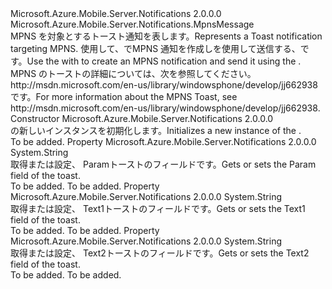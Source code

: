 <Type Name="Toast" FullName="Microsoft.Azure.Mobile.Server.Notifications.Toast">
  <TypeSignature Language="C#" Value="public class Toast : Microsoft.Azure.Mobile.Server.Notifications.MpnsMessage" />
  <TypeSignature Language="ILAsm" Value=".class public auto ansi beforefieldinit Toast extends Microsoft.Azure.Mobile.Server.Notifications.MpnsMessage" />
  <TypeSignature Language="DocId" Value="T:Microsoft.Azure.Mobile.Server.Notifications.Toast" />
  <TypeSignature Language="VB.NET" Value="Public Class Toast&#xA;Inherits MpnsMessage" />
  <TypeSignature Language="F#" Value="type Toast = class&#xA;    inherit MpnsMessage" />
  <AssemblyInfo>
    <AssemblyName>Microsoft.Azure.Mobile.Server.Notifications</AssemblyName>
    <AssemblyVersion>2.0.0.0</AssemblyVersion>
  </AssemblyInfo>
  <Base>
    <BaseTypeName>Microsoft.Azure.Mobile.Server.Notifications.MpnsMessage</BaseTypeName>
  </Base>
  <Interfaces />
  <Docs>
    <summary>
            <span data-ttu-id="b7d72-101">MPNS を対象とするトースト通知を表します。</span><span class="sxs-lookup"><span data-stu-id="b7d72-101">Represents a Toast notification targeting MPNS.</span></span> <span data-ttu-id="b7d72-102">使用して、<see cref="T:Microsoft.Azure.Mobile.Server.Notifications.Toast" />で<see cref="T:Microsoft.Azure.Mobile.Server.MpnsPushMessage" />MPNS 通知を作成しを使用して送信する、<see cref="T:Microsoft.Azure.Mobile.Server.Notifications.PushClient" />です。</span><span class="sxs-lookup"><span data-stu-id="b7d72-102">Use the <see cref="T:Microsoft.Azure.Mobile.Server.Notifications.Toast" /> with <see cref="T:Microsoft.Azure.Mobile.Server.MpnsPushMessage" /> to create an MPNS notification and send it using the <see cref="T:Microsoft.Azure.Mobile.Server.Notifications.PushClient" />.</span></span>
            </summary>
    <remarks>
            <span data-ttu-id="b7d72-103">MPNS のトーストの詳細については、次を参照してください。 <c>http://msdn.microsoft.com/en-us/library/windowsphone/develop/jj662938</c>です。</span><span class="sxs-lookup"><span data-stu-id="b7d72-103">For more information about the MPNS Toast, see <c>http://msdn.microsoft.com/en-us/library/windowsphone/develop/jj662938</c>.</span></span>
            </remarks>
  </Docs>
  <Members>
    <Member MemberName=".ctor">
      <MemberSignature Language="C#" Value="public Toast ();" />
      <MemberSignature Language="ILAsm" Value=".method public hidebysig specialname rtspecialname instance void .ctor() cil managed" />
      <MemberSignature Language="DocId" Value="M:Microsoft.Azure.Mobile.Server.Notifications.Toast.#ctor" />
      <MemberSignature Language="VB.NET" Value="Public Sub New ()" />
      <MemberType>Constructor</MemberType>
      <AssemblyInfo>
        <AssemblyName>Microsoft.Azure.Mobile.Server.Notifications</AssemblyName>
        <AssemblyVersion>2.0.0.0</AssemblyVersion>
      </AssemblyInfo>
      <Parameters />
      <Docs>
        <summary>
            <span data-ttu-id="b7d72-104"><see cref="T:Microsoft.Azure.Mobile.Server.Notifications.Toast" />の新しいインスタンスを初期化します。</span><span class="sxs-lookup"><span data-stu-id="b7d72-104">Initializes a new instance of the <see cref="T:Microsoft.Azure.Mobile.Server.Notifications.Toast" />.</span></span>
            </summary>
        <remarks>To be added.</remarks>
      </Docs>
    </Member>
    <Member MemberName="Parameter">
      <MemberSignature Language="C#" Value="public string Parameter { get; set; }" />
      <MemberSignature Language="ILAsm" Value=".property instance string Parameter" />
      <MemberSignature Language="DocId" Value="P:Microsoft.Azure.Mobile.Server.Notifications.Toast.Parameter" />
      <MemberSignature Language="VB.NET" Value="Public Property Parameter As String" />
      <MemberSignature Language="F#" Value="member this.Parameter : string with get, set" Usage="Microsoft.Azure.Mobile.Server.Notifications.Toast.Parameter" />
      <MemberType>Property</MemberType>
      <AssemblyInfo>
        <AssemblyName>Microsoft.Azure.Mobile.Server.Notifications</AssemblyName>
        <AssemblyVersion>2.0.0.0</AssemblyVersion>
      </AssemblyInfo>
      <ReturnValue>
        <ReturnType>System.String</ReturnType>
      </ReturnValue>
      <Docs>
        <summary>
            <span data-ttu-id="b7d72-105">取得または設定、 <c>Param</c>トーストのフィールドです。</span><span class="sxs-lookup"><span data-stu-id="b7d72-105">Gets or sets the <c>Param</c> field of the toast.</span></span>
            </summary>
        <value>To be added.</value>
        <remarks>To be added.</remarks>
      </Docs>
    </Member>
    <Member MemberName="Text1">
      <MemberSignature Language="C#" Value="public string Text1 { get; set; }" />
      <MemberSignature Language="ILAsm" Value=".property instance string Text1" />
      <MemberSignature Language="DocId" Value="P:Microsoft.Azure.Mobile.Server.Notifications.Toast.Text1" />
      <MemberSignature Language="VB.NET" Value="Public Property Text1 As String" />
      <MemberSignature Language="F#" Value="member this.Text1 : string with get, set" Usage="Microsoft.Azure.Mobile.Server.Notifications.Toast.Text1" />
      <MemberType>Property</MemberType>
      <AssemblyInfo>
        <AssemblyName>Microsoft.Azure.Mobile.Server.Notifications</AssemblyName>
        <AssemblyVersion>2.0.0.0</AssemblyVersion>
      </AssemblyInfo>
      <ReturnValue>
        <ReturnType>System.String</ReturnType>
      </ReturnValue>
      <Docs>
        <summary>
            <span data-ttu-id="b7d72-106">取得または設定、 <c>Text1</c>トーストのフィールドです。</span><span class="sxs-lookup"><span data-stu-id="b7d72-106">Gets or sets the <c>Text1</c> field of the toast.</span></span>
            </summary>
        <value>To be added.</value>
        <remarks>To be added.</remarks>
      </Docs>
    </Member>
    <Member MemberName="Text2">
      <MemberSignature Language="C#" Value="public string Text2 { get; set; }" />
      <MemberSignature Language="ILAsm" Value=".property instance string Text2" />
      <MemberSignature Language="DocId" Value="P:Microsoft.Azure.Mobile.Server.Notifications.Toast.Text2" />
      <MemberSignature Language="VB.NET" Value="Public Property Text2 As String" />
      <MemberSignature Language="F#" Value="member this.Text2 : string with get, set" Usage="Microsoft.Azure.Mobile.Server.Notifications.Toast.Text2" />
      <MemberType>Property</MemberType>
      <AssemblyInfo>
        <AssemblyName>Microsoft.Azure.Mobile.Server.Notifications</AssemblyName>
        <AssemblyVersion>2.0.0.0</AssemblyVersion>
      </AssemblyInfo>
      <ReturnValue>
        <ReturnType>System.String</ReturnType>
      </ReturnValue>
      <Docs>
        <summary>
            <span data-ttu-id="b7d72-107">取得または設定、 <c>Text2</c>トーストのフィールドです。</span><span class="sxs-lookup"><span data-stu-id="b7d72-107">Gets or sets the <c>Text2</c> field of the toast.</span></span>
            </summary>
        <value>To be added.</value>
        <remarks>To be added.</remarks>
      </Docs>
    </Member>
  </Members>
</Type>